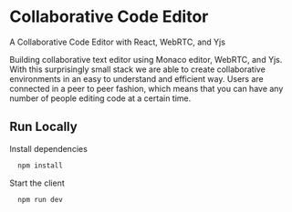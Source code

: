 
# Collaborative Code Editor

A Collaborative Code Editor with React, WebRTC, and Yjs

Building collaborative text editor using Monaco editor, WebRTC, and Yjs. With this surprisingly small stack we are able to create collaborative environments in an easy to understand and efficient way. Users are connected in a peer to peer fashion, which means that you can have any number of people editing code at a certain time.
## Run Locally

Install dependencies

```bash
  npm install
```

Start the client

```bash
  npm run dev
```

